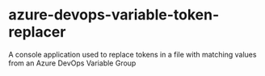 # azure-devops-variable-token-replacer
A console application used to replace tokens in a file with matching values from an Azure DevOps Variable Group
